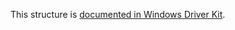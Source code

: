 This structure is [documented in Windows Driver Kit](https://learn.microsoft.com/en-us/windows-hardware/drivers/ddi/mountmgr/ns-mountmgr-_mountmgr_change_notify_info).
